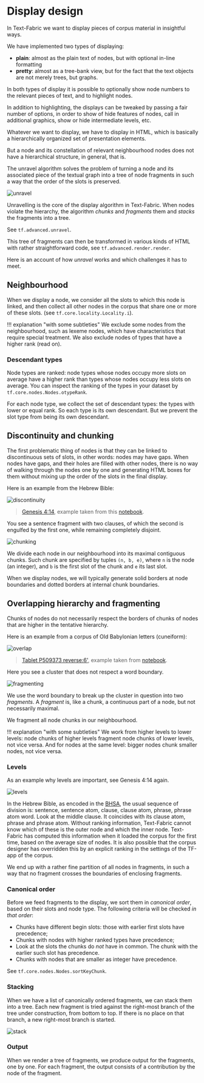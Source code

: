 # Display design

In Text-Fabric we want to display pieces of corpus material in insightful ways.

We have implemented two types of displaying:

*   **plain**: almost as the plain text of nodes, but with optional in-line 
    formatting
*   **pretty**: almost as a tree-bank view, but for the fact that the text objects
    are not merely trees, but graphs.

In both types of display it is possible to optionally show node numbers to the
relevant pieces of text, and to highlight nodes.

In addition to highlighting, the displays can be tweaked by passing a fair number of options,
in order to show of hide features of nodes, call in additional graphics, show or hide
intermediate levels, etc.

Whatever we want to display, we have to display in HTML, which is basically a
hierarchically organized set of presentation elements.

But a node and its constellation of relevant neighbourhood nodes
does not have a hierarchical structure, in general, that is.

The unravel algorithm solves the problem of turning a node and its associated piece
of the textual graph into a tree of node fragments in such a way that the order
of the slots is preserved.

![unravel](../images/DisplayDesign/DisplayDesign.001.png)

Unravelling is the core of the display algorithm in Text-Fabric.
When nodes violate the hierarchy, the algorithm *chunks* and *fragments* them
and *stacks* the fragments into a tree.

See `tf.advanced.unravel`.

This tree of fragments can then be transformed in various kinds of HTML with rather
straightforward code, see `tf.advanced.render.render`.


Here is an account of how *unravel* works and which challenges it has to meet.

## Neighbourhood

When we display a node, we consider all the slots to which this node is linked,
and then collect all other nodes in the corpus that share one or more of these slots.
(see `tf.core.locality.Locality.i`).

!!! explanation "with some subtleties"
    We exclude some nodes from the neighbourhood, such as lexeme nodes, which have
    characteristics that require special treatment.
    We also exclude nodes of types that have a higher rank (read on).

### Descendant types

Node types are ranked: node types whose nodes occupy more slots on average have a higher rank
than types whose nodes occupy less slots on average.
You can inspect the ranking of the types in your dataset by `tf.core.nodes.Nodes.otypeRank`.

For each node type, we collect the set of descendant types: the types with lower or equal rank.
So each type is its own descendant. But we prevent the slot type from being its own
descendant.

## Discontinuity and chunking

The first problematic thing of nodes is that they can be linked to discontinuous sets
of slots, in other words: nodes may have gaps.
When nodes have gaps, and their holes are filled with other nodes, there is no way of 
walking through the nodes one by one and generating HTML boxes for them without
mixing up the order of the slots in the final display.

Here is an example from the Hebrew Bible:

![discontinuity](../images/DisplayDesign/DisplayDesign.002.png)

> [Genesis 4:14](https://shebanq.ancient-data.org/hebrew/text?book=Genesis&chapter=4&verse=14&version=c&mr=m&qw=q&tp=txt_p&tr=hb&wget=v&qget=v&nget=vt),
> example taken from this [notebook](https://nbviewer.jupyter.org/github/annotation/tutorials/blob/master/zz_test/030-bhsa.ipynb).

You see a sentence fragment with two clauses, of which the second is engulfed by the first
one, while remaining completely disjoint.

![chunking](../images/DisplayDesign/DisplayDesign.003.png)

We divide each node in our neighbourhood into its maximal contiguous chunks.
Such chunk are specified by tuples `(n, b, e)`, where `n` is the node (an integer),
and `b` is the first slot of the chunk and `e` its last slot.

When we display nodes, we will typically generate solid borders at node boundaries and
dotted borders at internal chunk boundaries.

## Overlapping hierarchy and fragmenting

Chunks of nodes do not necessarily respect the borders of chunks of nodes that are higher in the
tentative hierarchy.

Here is an example from a corpus of Old Babylonian letters (cuneiform):

![overlap](../images/DisplayDesign/DisplayDesign.004.png)

> [Tablet P509373 reverse:6'](https://cdli.ucla.edu/search/search_results.php?SearchMode=Text&ObjectID=P509373),
> example taken from [notebook](https://nbviewer.jupyter.org/github/annotation/tutorials/blob/master/zz_test/062-obb-clusters.ipynb).

Here you see a cluster that does not respect a word boundary.

![fragmenting](../images/DisplayDesign/DisplayDesign.005.png)

We use the word boundary to break up the cluster in question into two *fragments*.
A *fragment* is, like a chunk, a continuous part of a node, but not necessarily maximal.

We fragment all node chunks in our neighbourhood.

!!! explanation "with some subtleties"
    We work from higher levels to lower levels: node chunks of higher levels fragment
    node chunks of lower levels, not vice versa.
    And for nodes at the same level: bigger nodes chunk smaller nodes, not vice versa.

### Levels

As an example why levels are important, see Genesis 4:14 again.

![levels](../images/DisplayDesign/DisplayDesign.006.png)

In the Hebrew Bible, as encoded in the
[BHSA](https://github.com/ETCBC/bhsa), the usual sequence of division is:
sentence, sentence atom, clause, clause atom, phrase, phrase atom word.
Look at the middle clause. It coincides with its clause atom, phrase and phrase atom.
Without ranking information, Text-Fabric cannot know which of these is the outer node and which
the inner node.
Text-Fabric has computed this information when it loaded the corpus for the first time,
based on the average size of nodes. It is also possible that the corpus designer has overridden
this by an explicit ranking in the settings of the TF-app of the corpus.

We end up with a rather fine partition of all nodes in fragments, in such a way
that no fragment crosses the boundaries of enclosing fragments.

### Canonical order

Before we feed fragments to the display, we sort them in *canonical order*, based on their
slots and node type. The following criteria will be checked *in that order*:

*   Chunks have different begin slots: those with earlier first slots have precedence;
*   Chunks with nodes with higher ranked types have precedence;
*   Look at the slots the chunks do *not* have in common.
    The chunk with the earlier such slot has precedence.
*   Chunks with nodes that are smaller as integer have precedence.

See `tf.core.nodes.Nodes.sortKeyChunk`.

### Stacking

When we have a list of canonically ordered fragments, we can stack them into a tree.
Each new fragment is tried against the right-most branch of the tree under construction,
from bottom to top. 
If there is no place on that branch, a new right-most branch is started.

![stack](../images/DisplayDesign/DisplayDesign.007.png)

### Output

When we render a tree of fragments, we produce output for the fragments, one by one.
For each fragment, the output consists of a contribution by the node of the fragment.
